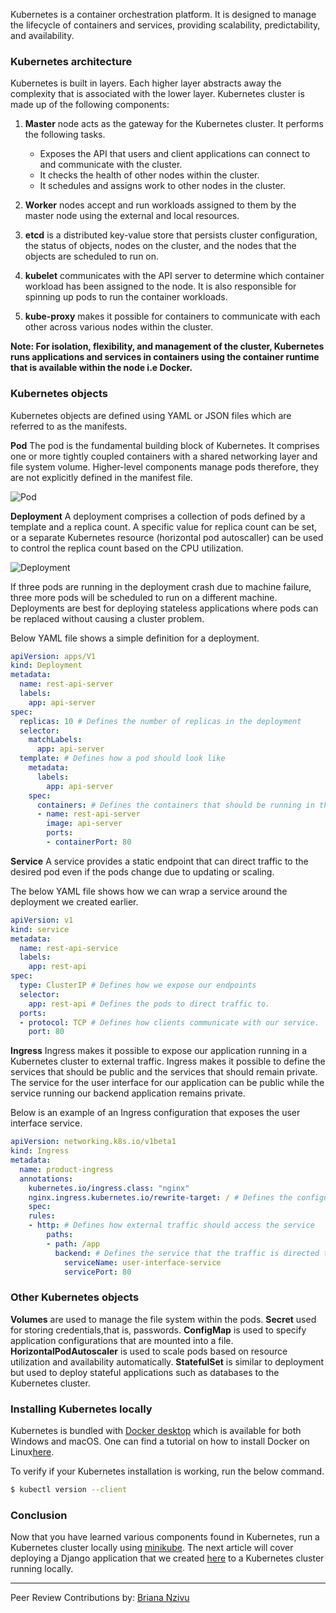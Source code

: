 Kubernetes is a container orchestration platform. It is designed to manage the lifecycle of containers and services, providing scalability, predictability, and availability.

### Kubernetes architecture
Kubernetes is built in layers. Each higher layer abstracts away the complexity that is associated with the lower layer. Kubernetes cluster is made up of the following components:

1. **Master** node acts as the gateway for the Kubernetes cluster. It performs the following tasks.
   - Exposes the API that users and client applications can connect to and communicate with the cluster.
   - It checks the health of other nodes within the cluster.
   - It schedules and assigns work to other nodes in the cluster.

2. **Worker** nodes accept and run workloads assigned to them by the master node using the external and local resources.

3. **etcd** is a distributed key-value store that persists cluster configuration, the status of objects, nodes on the cluster, and the nodes that the objects are scheduled to run on.

4. **kubelet** communicates with the API server to determine which container workload has been assigned to the node. It is also responsible for spinning up pods to run the container workloads.

5. **kube-proxy** makes it possible for containers to communicate with each other across various nodes within the cluster.

**Note: For isolation, flexibility, and management of the cluster, Kubernetes runs applications and services in containers using the container runtime that is available within the node i.e Docker.**

### Kubernetes objects
Kubernetes objects are defined using YAML or JSON files which are referred to as the manifests.

**Pod**
The pod is the fundamental building block of Kubernetes. It comprises one or more tightly coupled containers with a shared networking layer and file system volume. Higher-level components manage pods therefore, they are not explicitly defined in the manifest file.

![Pod](/engineering-education/introduction-to-kubernetes/pod.png)

**Deployment**
A deployment comprises a collection of pods defined by a template and a replica count. A specific value for replica count can be set, or a separate Kubernetes resource (horizontal pod autoscaller) can be used to control the replica count based on the CPU utilization.

![Deployment](/engineering-education/introduction-to-kubernetes/deployment.png)

If three pods are running in the deployment crash due to machine failure, three more pods will be scheduled to run on a different machine. Deployments are best for deploying stateless applications where pods can be replaced without causing  a cluster problem.

Below YAML file shows a simple definition for a deployment.
```yaml
apiVersion: apps/V1
kind: Deployment
metadata: 
  name: rest-api-server
  labels: 
    app: api-server
spec:
  replicas: 10 # Defines the number of replicas in the deployment
  selector:
    matchLabels:
      app: api-server
  template: # Defines how a pod should look like
    metadata:
      labels:
        app: api-server
    spec:
      containers: # Defines the containers that should be running in the pod
      - name: rest-api-server
        image: api-server
        ports:
        - containerPort: 80
```
**Service**
A service provides a static endpoint that can direct traffic to the desired pod even if the pods change due to updating or scaling.

The below YAML file shows how we can wrap a service around the deployment we created earlier.
```yaml
apiVersion: v1
kind: service
metadata:
  name: rest-api-service
  labels:
    app: rest-api
spec:
  type: ClusterIP # Defines how we expose our endpoints
  selector:
    app: rest-api # Defines the pods to direct traffic to.
  ports:
  - protocol: TCP # Defines how clients communicate with our service.
    port: 80

```

**Ingress**
Ingress makes it possible to expose our application running in a Kubernetes cluster to external traffic.
Ingress makes it possible to define the services that should be public and the services that should remain private. The service for the user interface for our application can be public while the service running our backend application remains private.

Below is an example of an Ingress configuration that exposes the user interface service.
```yaml
apiVersion: networking.k8s.io/v1beta1
kind: Ingress
metadata:
  name: product-ingress
  annotations:
    kubernetes.io/ingress.class: "nginx"
    nginx.ingress.kubernetes.io/rewrite-target: / # Defines the configuration for the ingress controller.
    spec:
    rules:
    - http: # Defines how external traffic should access the service
        paths:
        - path: /app
          backend: # Defines the service that the traffic is directed to.
            serviceName: user-interface-service
            servicePort: 80

```

### Other Kubernetes objects
**Volumes** are used to manage the file system within the pods. 
**Secret** used for storing credentials,that is, passwords.
**ConfigMap** is used to specify application configurations that are mounted into a file.
**HorizontalPodAutoscaler** is used to scale pods based on resource utilization and availability automatically.
**StatefulSet** is similar to deployment but used to deploy stateful applications such as databases to the Kubernetes cluster.

### Installing Kubernetes locally
Kubernetes is bundled with [Docker desktop](https://www.docker.com/products/docker-desktop) which is available for both Windows and macOS. One can find a tutorial on how to install Docker on Linux[here](https://kubernetes.io/docs/tasks/tools/install-kubectl/).

To verify if your Kubernetes installation is working, run the below command.
```bash
$ kubectl version --client
```

### Conclusion
Now that you have learned various components found in Kubernetes, run a Kubernetes cluster locally using [minikube](https://minikube.sigs.k8s.io/docs/start/). The next article will cover deploying a Django application that we created [here](https://www.section.io/engineering-education/django-crud-api/) to a Kubernetes cluster running locally.

---
Peer Review Contributions by: [Briana Nzivu](/engineering-education/authors/briana-nzivu/)
